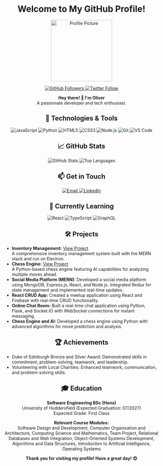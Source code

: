 <h1 align="center">Welcome to My GitHub Profile!</h1>

<p align="center">
  <img src="https://avatars.githubusercontent.com/u/75824643?s=460&u=dd731b4460ed92072a9aee8e8d51e7465f282f5b&v=4" alt="Profile Picture" width="200">
</p>

<p align="center">
  <a href="https://github.com/olivrrcode">
    <img src="https://img.shields.io/github/followers/olivrrcode?label=Follow%20Me&style=social" alt="GitHub Followers">
  </a>
  <a href="https://twitter.com/yourtwitterhandle">
    <img src="https://img.shields.io/twitter/follow/yourtwitterhandle?label=Follow%20Me&style=social" alt="Twitter Follow">
  </a>
</p>

<p align="center">
  <strong>Hey there! 👋 I'm Oliver</strong><br>
  A passionate developer and tech enthusiast.
</p>

<h2 align="center">🔧 Technologies & Tools</h2>
<p align="center">
  <img src="https://img.shields.io/badge/-JavaScript-black?style=flat-square&logo=javascript" alt="JavaScript">
  <img src="https://img.shields.io/badge/-Python-black?style=flat-square&logo=python" alt="Python">
  <img src="https://img.shields.io/badge/-HTML5-black?style=flat-square&logo=html5" alt="HTML5">
  <img src="https://img.shields.io/badge/-CSS3-black?style=flat-square&logo=css3" alt="CSS3">
  <img src="https://img.shields.io/badge/-Node.js-black?style=flat-square&logo=node.js" alt="Node.js">
  <img src="https://img.shields.io/badge/-Git-black?style=flat-square&logo=git" alt="Git">
  <img src="https://img.shields.io/badge/-VS%20Code-black?style=flat-square&logo=visual-studio-code" alt="VS Code">
</p>

<h2 align="center">📈 GitHub Stats</h2>
<p align="center">
  <img src="https://github-readme-stats.vercel.app/api?username=olivrrcode&show_icons=true&theme=radical" alt="GitHub Stats">
  <img src="https://github-readme-stats.vercel.app/api/top-langs/?username=olivrrcode&layout=compact&theme=radical" alt="Top Languages">
</p>

<h2 align="center">📫 Get in Touch</h2>
<p align="center">
  <a href="mailto:oliverhatherton@gmail.com">
    <img src="https://img.shields.io/badge/-oliverhatherton@gmail.com-black?style=flat-square&logo=gmail&logoColor=white" alt="Email">
  </a>
  <a href="https://linkedin.com/in/oliverhatherton">
    <img src="https://img.shields.io/badge/-LinkedIn-black?style=flat-square&logo=linkedin" alt="LinkedIn">
  </a>
</p>

<h2 align="center">🌱 Currently Learning</h2>
<p align="center">
  <img src="https://img.shields.io/badge/-React-black?style=flat-square&logo=react" alt="React">
  <img src="https://img.shields.io/badge/-TypeScript-black?style=flat-square&logo=typescript" alt="TypeScript">
  <img src="https://img.shields.io/badge/-GraphQL-black?style=flat-square&logo=graphql" alt="GraphQL">
</p>

<h2 align="center">🛠️ Projects</h2>
<ul>
  <li>
    <strong>Inventory Management:</strong> <a href="https://github.com/olivrrcode/inventory-management">View Project</a><br>
    A comprehensive inventory management system built with the MERN stack and run on Electron.
  </li>
  <li>
    <strong>Chess Engine:</strong> <a href="https://github.com/olivrrcode/Chess-Engine">View Project</a><br>
    A Python-based chess engine featuring AI capabilities for analyzing multiple moves ahead.
  </li>
  <li>
    <strong>Social Media Platform (MERN):</strong> Developed a social media platform using MongoDB, Express.js, React, and Node.js. Integrated Redux for state management and implemented real-time updates.
  </li>
  <li>
    <strong>React CRUD App:</strong> Created a meetup application using React and Firebase with real-time CRUD functionality.
  </li>
  <li>
    <strong>Online Chat Room:</strong> Built a real-time chat application using Python, Flask, and Socket.IO with WebSocket connections for instant messaging.
  </li>
  <li>
    <strong>Chess Engine and AI:</strong> Developed a chess engine using Python with advanced algorithms for move prediction and analysis.
  </li>
</ul>

<h2 align="center">🏆 Achievements</h2>
<ul>
  <li>Duke of Edinburgh Bronze and Silver Award: Demonstrated skills in commitment, problem-solving, teamwork, and leadership.</li>
  <li>Volunteering with Local Charities: Enhanced teamwork, communication, and problem-solving skills.</li>
</ul>

<h2 align="center">🎓 Education</h2>
<p align="center">
  <strong>Software Engineering BSc (Hons)</strong><br>
  University of Huddersfield (Expected Graduation: 07/2027)<br>
  Expected Grade: First Class
</p>
<p align="center">
  <strong>Relevant Course Modules:</strong><br>
  Software Design and Development, Computer Organisation and Architecture, Computing Science and Mathematics, Team Project, Relational Databases and Web Integration, Object-Oriented Systems Development, Algorithms and Data Structures, Introduction to Artificial Intelligence, Operating Systems
</p>

<p align="center">
  <strong>Thank you for visiting my profile! Have a great day! 😊</strong>
</p>
